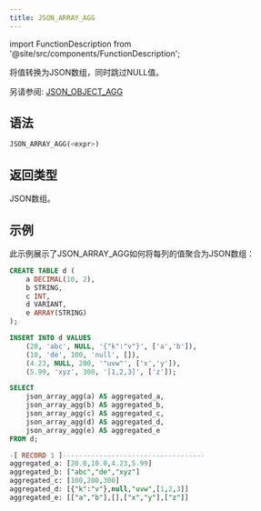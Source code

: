 ```yaml
---
title: JSON_ARRAY_AGG
---
```


import FunctionDescription from '@site/src/components/FunctionDescription';

<FunctionDescription description="引入或更新: v1.2.595"/>

将值转换为JSON数组，同时跳过NULL值。

另请参阅: [JSON_OBJECT_AGG](aggregate-json-object-agg.md)

## 语法

```sql
JSON_ARRAY_AGG(<expr>)
```

## 返回类型

JSON数组。

## 示例

此示例展示了JSON_ARRAY_AGG如何将每列的值聚合为JSON数组：

```sql
CREATE TABLE d (
    a DECIMAL(10, 2), 
    b STRING, 
    c INT, 
    d VARIANT, 
    e ARRAY(STRING)
);

INSERT INTO d VALUES
    (20, 'abc', NULL, '{"k":"v"}', ['a','b']),
    (10, 'de', 100, 'null', []),
    (4.23, NULL, 200, '"uvw"', ['x','y']),
    (5.99, 'xyz', 300, '[1,2,3]', ['z']);

SELECT 
    json_array_agg(a) AS aggregated_a, 
    json_array_agg(b) AS aggregated_b, 
    json_array_agg(c) AS aggregated_c, 
    json_array_agg(d) AS aggregated_d, 
    json_array_agg(e) AS aggregated_e
FROM d;

-[ RECORD 1 ]-----------------------------------
aggregated_a: [20.0,10.0,4.23,5.99]
aggregated_b: ["abc","de","xyz"]
aggregated_c: [100,200,300]
aggregated_d: [{"k":"v"},null,"uvw",[1,2,3]]
aggregated_e: [["a","b"],[],["x","y"],["z"]]
```